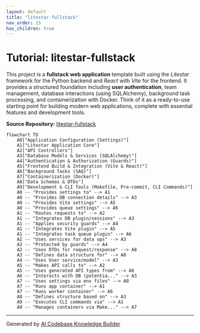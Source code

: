```yaml
---
layout: default
title: "litestar-fullstack"
nav_order: 15
has_children: true
---
```


# Tutorial: litestar-fullstack

This project is a **fullstack web application** template built using the *Litestar* framework for the Python backend and *React* with *Vite* for the frontend.
It provides a structured foundation including **user authentication**, team management, database interactions (using SQLAlchemy), background task processing, and containerization with Docker.
Think of it as a ready-to-use starting point for building modern web applications, complete with essential features and development tools.

**Source Repository:** [litestar-fullstack](https://github.com/litestar-org/litestar-fullstack/commit/6859548b873caba5ab8b285290dfba0a90dd8bea)

```mermaid
flowchart TD
    A0["Application Configuration (Settings)"]
    A1["Litestar Application Core"]
    A2["API Controllers"]
    A3["Database Models & Services (SQLAlchemy)"]
    A4["Authentication & Authorization (Guards)"]
    A5["Frontend Build & Integration (Vite & React)"]
    A6["Background Tasks (SAQ)"]
    A7["Containerization (Docker)"]
    A8["Data Schemas & DTOs"]
    A9["Development & CLI Tools (Makefile, Pre-commit, CLI Commands)"]
    A0 -- "Provides settings to" --> A1
    A0 -- "Provides DB connection details" --> A3
    A0 -- "Provides Vite settings" --> A5
    A0 -- "Provides queue settings" --> A6
    A1 -- "Routes requests to" --> A2
    A1 -- "Integrates DB plugin/sessions" --> A3
    A1 -- "Applies security guards" --> A4
    A1 -- "Integrates Vite plugin" --> A5
    A1 -- "Integrates task queue plugin" --> A6
    A2 -- "Uses services for data ops" --> A3
    A2 -- "Protected by guards" --> A4
    A2 -- "Uses DTOs for request/response" --> A8
    A3 -- "Defines data structure for" --> A8
    A4 -- "Uses User service/model" --> A3
    A5 -- "Makes API calls to" --> A2
    A5 -- "Uses generated API types from" --> A8
    A6 -- "Interacts with DB (potentia..." --> A3
    A7 -- "Uses settings via env files" --> A0
    A7 -- "Runs app container" --> A1
    A7 -- "Runs worker container" --> A6
    A8 -- "Defines structure based on" --> A3
    A9 -- "Executes CLI commands via" --> A1
    A9 -- "Manages containers via Make..." --> A7
```

---

Generated by [AI Codebase Knowledge Builder](https://github.com/The-Pocket/Tutorial-Codebase-Knowledge)
